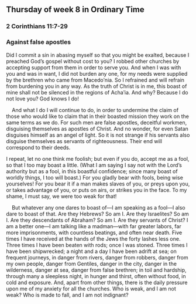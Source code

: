 ## Thursday of week 8 in Ordinary Time

### 2 Corinthians 11:7-29

### Against false apostles

Did I commit a sin in abasing myself so that you might be exalted, because I preached God’s gospel without cost to you? I robbed other churches by accepting support from them in order to serve you. And when I was with you and was in want, I did not burden any one, for my needs were supplied by the brethren who came from Macedoʹnia. So I refrained and will refrain from burdening you in any way. As the truth of Christ is in me, this boast of mine shall not be silenced in the regions of Achaʹia. And why? Because I do not love you? God knows I do!

    And what I do I will continue to do, in order to undermine the claim of those who would like to claim that in their boasted mission they work on the same terms as we do. For such men are false apostles, deceitful workmen, disguising themselves as apostles of Christ. And no wonder, for even Satan disguises himself as an angel of light. So it is not strange if his servants also disguise themselves as servants of righteousness. Their end will correspond to their deeds.

I repeat, let no one think me foolish; but even if you do, accept me as a fool, so that I too may boast a little. (What I am saying I say not with the Lord’s authority but as a fool, in this boastful confidence; since many boast of worldly things, I too will boast.) For you gladly bear with fools, being wise yourselves! For you bear it if a man makes slaves of you, or preys upon you, or takes advantage of you, or puts on airs, or strikes you in the face. To my shame, I must say, we were too weak for that!

    But whatever any one dares to boast of—I am speaking as a fool—I also dare to boast of that. Are they Hebrews? So am I. Are they Israelites? So am I. Are they descendants of Abraham? So am I. Are they servants of Christ? I am a better one—I am talking like a madman—with far greater labors, far more imprisonments, with countless beatings, and often near death. Five times I have received at the hands of the Jews the forty lashes less one. Three times I have been beaten with rods; once I was stoned. Three times I have been shipwrecked; a night and a day I have been adrift at sea; on frequent journeys, in danger from rivers, danger from robbers, danger from my own people, danger from Gentiles, danger in the city, danger in the wilderness, danger at sea, danger from false brethren; in toil and hardship, through many a sleepless night, in hunger and thirst, often without food, in cold and exposure. And, apart from other things, there is the daily pressure upon me of my anxiety for all the churches. Who is weak, and I am not weak? Who is made to fall, and I am not indignant?